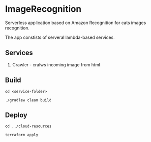 # ImageRecognition

Serverless application based on Amazon Recognition for cats images recognition.

The app constists of serveral lambda-based services.

## Services

1. Crawler - cralws incoming image from html

## Build

```
cd <service-folder>

./gradlew clean build
```

## Deploy

```
cd ../cloud-resources

terraform apply
```
